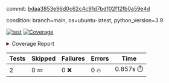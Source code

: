 commit: [bdaa3853e96d0c62c4c91d7bd102f12fb0a59e4d](https://github.com/rcmdnk/s3-reader/tree/bdaa3853e96d0c62c4c91d7bd102f12fb0a59e4d)

condition: branch=main, os=ubuntu-latest, python_version=3.9

[![test](https://github.com/rcmdnk/s3-reader/actions/workflows/test.yml/badge.svg)](https://github.com/rcmdnk/s3-reader/actions/runs/13104382600)
<a href="https://github.com/rcmdnk/s3-reader/blob/bdaa3853e96d0c62c4c91d7bd102f12fb0a59e4d/README.md"><img alt="Coverage" src="https://img.shields.io/badge/Coverage-35%25-red.svg" /></a><details><summary>Coverage Report </summary><table><tr><th>File</th><th>Stmts</th><th>Miss</th><th>Cover</th><th>Missing</th></tr><tbody><tr><td colspan="5"><b>src/s3_reader</b></td></tr><tr><td>&nbsp; &nbsp;<a href="https://github.com/rcmdnk/s3-reader/blob/bdaa3853e96d0c62c4c91d7bd102f12fb0a59e4d/src/s3_reader/file.py">file.py</a></td><td>91</td><td>62</td><td>32%</td><td><a href="https://github.com/rcmdnk/s3-reader/blob/bdaa3853e96d0c62c4c91d7bd102f12fb0a59e4d/src/s3_reader/file.py#L59-L62">59&ndash;62</a>, <a href="https://github.com/rcmdnk/s3-reader/blob/bdaa3853e96d0c62c4c91d7bd102f12fb0a59e4d/src/s3_reader/file.py#L65">65</a>, <a href="https://github.com/rcmdnk/s3-reader/blob/bdaa3853e96d0c62c4c91d7bd102f12fb0a59e4d/src/s3_reader/file.py#L68-L75">68&ndash;75</a>, <a href="https://github.com/rcmdnk/s3-reader/blob/bdaa3853e96d0c62c4c91d7bd102f12fb0a59e4d/src/s3_reader/file.py#L78-L80">78&ndash;80</a>, <a href="https://github.com/rcmdnk/s3-reader/blob/bdaa3853e96d0c62c4c91d7bd102f12fb0a59e4d/src/s3_reader/file.py#L84-L90">84&ndash;90</a>, <a href="https://github.com/rcmdnk/s3-reader/blob/bdaa3853e96d0c62c4c91d7bd102f12fb0a59e4d/src/s3_reader/file.py#L94-L98">94&ndash;98</a>, <a href="https://github.com/rcmdnk/s3-reader/blob/bdaa3853e96d0c62c4c91d7bd102f12fb0a59e4d/src/s3_reader/file.py#L103-L148">103&ndash;148</a>, <a href="https://github.com/rcmdnk/s3-reader/blob/bdaa3853e96d0c62c4c91d7bd102f12fb0a59e4d/src/s3_reader/file.py#L151-L164">151&ndash;164</a></td></tr><tr><td><b>TOTAL</b></td><td><b>96</b></td><td><b>62</b></td><td><b>35%</b></td><td>&nbsp;</td></tr></tbody></table></details>

| Tests | Skipped | Failures | Errors | Time |
| ----- | ------- | -------- | -------- | ------------------ |
| 2 | 0 :zzz: | 0 :x: | 0 :fire: | 0.857s :stopwatch: |

